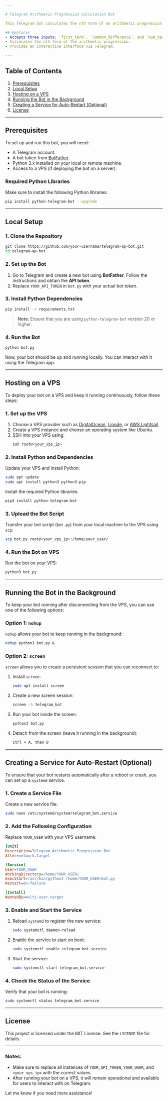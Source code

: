```yaml
---

# Telegram Arithmetic Progression Calculation Bot

This Telegram bot calculates the nth term of an arithmetic progression (AP) based on the values provided by the user.

## Features
- Accepts three inputs: `first_term`, `common_difference`, and `num_terms`.
- Calculates the nth term of the arithmetic progression.
- Provides an interactive interface via Telegram.

---
```


## Table of Contents
1. [Prerequisites](#prerequisites)
2. [Local Setup](#local-setup)
3. [Hosting on a VPS](#hosting-on-a-vps)
4. [Running the Bot in the Background](#running-the-bot-in-the-background)
5. [Creating a Service for Auto-Restart (Optional)](#creating-a-service-for-auto-restart-optional)
6. [License](#license)

---

## Prerequisites

To set up and run this bot, you will need:
- A Telegram account.
- A bot token from [BotFather](https://core.telegram.org/bots#botfather).
- Python 3.x installed on your local or remote machine.
- Access to a VPS (if deploying the bot on a server).

### Required Python Libraries
Make sure to install the following Python libraries:
```bash
pip install python-telegram-bot --upgrade
```

---

## Local Setup

### 1. Clone the Repository

```bash
git clone https://github.com/your-username/telegram-ap-bot.git
cd telegram-ap-bot
```

### 2. Set up the Bot

1. Go to Telegram and create a new bot using **BotFather**. Follow the instructions and obtain the **API token**.
2. Replace `YOUR_API_TOKEN` in `bot.py` with your actual bot token.

### 3. Install Python Dependencies

```bash
pip install -r requirements.txt
```

> **Note**: Ensure that you are using `python-telegram-bot` version 20 or higher.

### 4. Run the Bot

```bash
python bot.py
```

Now, your bot should be up and running locally. You can interact with it using the Telegram app.

---

## Hosting on a VPS

To deploy your bot on a VPS and keep it running continuously, follow these steps:

### 1. Set up the VPS

1. Choose a VPS provider such as [DigitalOcean](https://www.digitalocean.com/), [Linode](https://www.linode.com/), or [AWS Lightsail](https://aws.amazon.com/lightsail/).
2. Create a VPS instance and choose an operating system like Ubuntu.
3. SSH into your VPS using:
   ```bash
   ssh root@<your_vps_ip>
   ```

### 2. Install Python and Dependencies

Update your VPS and install Python:
```bash
sudo apt update
sudo apt install python3 python3-pip
```

Install the required Python libraries:
```bash
pip3 install python-telegram-bot
```

### 3. Upload the Bot Script

Transfer your bot script (`bot.py`) from your local machine to the VPS using `scp`:
```bash
scp bot.py root@<your_vps_ip>:/home/your_user/
```

### 4. Run the Bot on VPS

Run the bot on your VPS:
```bash
python3 bot.py
```

---

## Running the Bot in the Background

To keep your bot running after disconnecting from the VPS, you can use one of the following options:

### Option 1: `nohup`

`nohup` allows your bot to keep running in the background:
```bash
nohup python3 bot.py &
```

### Option 2: `screen`

`screen` allows you to create a persistent session that you can reconnect to:
1. Install `screen`:
   ```bash
   sudo apt install screen
   ```

2. Create a new screen session:
   ```bash
   screen -S telegram_bot
   ```

3. Run your bot inside the screen:
   ```bash
   python3 bot.py
   ```

4. Detach from the screen (leave it running in the background):
   ```bash
   Ctrl + A, then D
   ```

---

## Creating a Service for Auto-Restart (Optional)

To ensure that your bot restarts automatically after a reboot or crash, you can set up a `systemd` service.

### 1. Create a Service File

Create a new service file:
```bash
sudo nano /etc/systemd/system/telegram_bot.service
```

### 2. Add the Following Configuration

Replace `YOUR_USER` with your VPS username:
```ini
[Unit]
Description=Telegram Arithmetic Progression Bot
After=network.target

[Service]
User=YOUR_USER
WorkingDirectory=/home/YOUR_USER/
ExecStart=/usr/bin/python3 /home/YOUR_USER/bot.py
Restart=on-failure

[Install]
WantedBy=multi-user.target
```

### 3. Enable and Start the Service

1. Reload `systemd` to register the new service:
   ```bash
   sudo systemctl daemon-reload
   ```

2. Enable the service to start on boot:
   ```bash
   sudo systemctl enable telegram_bot.service
   ```

3. Start the service:
   ```bash
   sudo systemctl start telegram_bot.service
   ```

### 4. Check the Status of the Service

Verify that your bot is running:
```bash
sudo systemctl status telegram_bot.service
```

---

## License

This project is licensed under the MIT License. See the `LICENSE` file for details.

---

### Notes:
- Make sure to replace all instances of `YOUR_API_TOKEN`, `YOUR_USER`, and `<your_vps_ip>` with the correct values.
- After running your bot on a VPS, it will remain operational and available for users to interact with on Telegram.

Let me know if you need more assistance!
